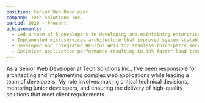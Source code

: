 ```yaml
---
position: Senior Web Developer
company: Tech Solutions Inc.
period: 2020 - Present
achievements:
  - Led a team of 5 developers in developing and maintaining enterprise-level web applications
  - Implemented microservices architecture that improved system scalability by 40%
  - Developed and integrated RESTful APIs for seamless third-party service integration
  - Optimized application performance resulting in 30% faster load times
---
```


As a Senior Web Developer at Tech Solutions Inc., I've been responsible for architecting and implementing complex web applications while leading a team of developers. My role involves making critical technical decisions, mentoring junior developers, and ensuring the delivery of high-quality solutions that meet client requirements.